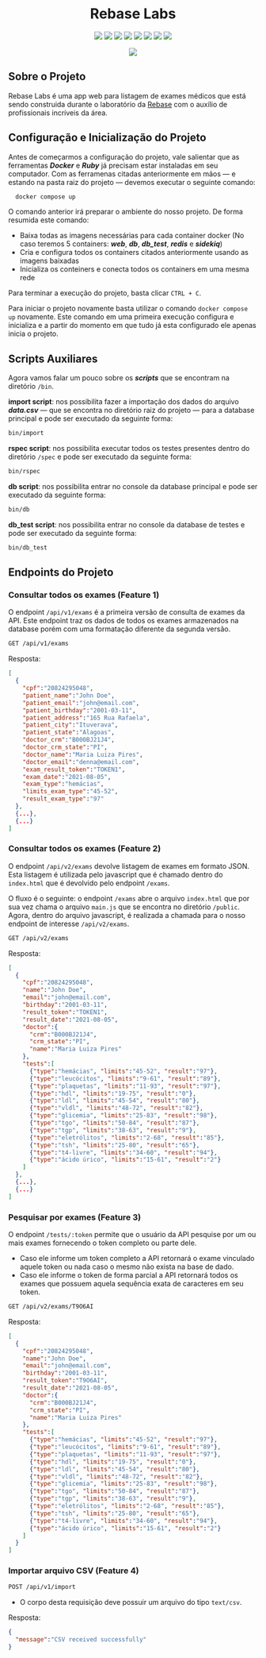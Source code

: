 <h1 align="center">Rebase Labs</h1>

<p align="center">
  <img src="https://img.shields.io/static/v1?label=docker&message=latest&color=blue&style=for-the-badge&logo=docker"/>
  <img src="https://img.shields.io/static/v1?label=Ruby&message=latest&color=darkred&style=for-the-badge&logo=ruby"/>
  <img src="https://img.shields.io/badge/javascript-grey?style=for-the-badge&logo=javascript"/>
  <img src="https://img.shields.io/badge/HTML-grey?style=for-the-badge&logo=HTML5"/>
  <img src="https://img.shields.io/badge/CSS-grey?style=for-the-badge&logo=CSS3"/>
  <img src="https://img.shields.io/static/v1?label=postgresql&message=latest&color=699eca&style=for-the-badge&logo=postgresql"/>
  <img src="https://img.shields.io/static/v1?label=redis&message=latest&color=red&style=for-the-badge&logo=redis"/>
  <img src="https://img.shields.io/static/v1?label=sidekiq&message=latest&color=red&style=for-the-badge&logo=sidekiq"/>
</p>
<p align="center">
  <img src="https://img.shields.io/static/v1?label=STATUS&message=EM%20DESENVOLVIMENTO&color=RED&style=for-the-badge"/>
</p>

## Sobre o Projeto
Rebase Labs é uma app web para listagem de exames médicos que está sendo construida durante o laboratório da <a href="https://www.rebase.com.br/" target="_blank">Rebase</a> com o auxílio de profissionais incríveis da área.

## Configuração e Inicialização do Projeto
Antes de começarmos a configuração do projeto, vale salientar que as ferramentas ___Docker___ e ___Ruby___ já precisam estar instaladas em seu computador. Com as ferramenas citadas anteriormente em mãos — e estando na pasta raiz do projeto — devemos executar o seguinte comando:

```bash
  docker compose up
```

O comando anterior irá preparar o ambiente do nosso projeto. De forma resumida este comando:
  * Baixa todas as imagens necessárias para cada container docker (No caso teremos 5 containers: ___web___, ___db___, ___db_test___, ___redis___ e ___sidekiq___)
  * Cria e configura todos os containers citados anteriormente usando as imagens baixadas
  * Inicializa os conteiners e conecta todos os containers em uma mesma rede

Para terminar a execução do projeto, basta clicar `CTRL + C`.

Para iniciar o projeto novamente basta utilizar o comando `docker compose up` novamente. Este comando em uma primeira execução configura e inicializa e a partir do momento em que tudo já esta configurado ele apenas inicia o projeto.

## Scripts Auxiliares
Agora vamos falar um pouco sobre os ___scripts___ que se encontram na diretório `/bin`.

__import script__: nos possibilita fazer a importação dos dados do arquivo ___data.csv___ — que se encontra no diretório raiz do projeto — para a database principal e pode ser executado da seguinte forma:

```bash
bin/import
```

__rspec script__: nos possibilita executar todos os testes presentes dentro do diretório `/spec` e pode ser executado da seguinte forma:

```bash
bin/rspec
```

__db script__: nos possibilita entrar no console da database principal e pode ser executado da seguinte forma:

```bash
bin/db
```

**db_test script**: nos possibilita entrar no console da database de testes e pode ser executado da seguinte forma:

```bash
bin/db_test
```

## Endpoints do Projeto

### Consultar todos os exames (Feature 1)
O endpoint `/api/v1/exams` é a primeira versão de consulta de exames da API. Este endpoint traz os dados de todos os exames armazenados na database porém com uma formatação diferente da segunda versão.

```bash
GET /api/v1/exams
```

Resposta:
```json
[
  {
    "cpf":"20824295048",
    "patient_name":"John Doe",
    "patient_email":"john@email.com",
    "patient_birthday":"2001-03-11",
    "patient_address":"165 Rua Rafaela",
    "patient_city":"Ituverava",
    "patient_state":"Alagoas",
    "doctor_crm":"B000BJ21J4",
    "doctor_crm_state":"PI",
    "doctor_name":"Maria Luiza Pires",
    "doctor_email":"denna@email.com",
    "exam_result_token":"TOKEN1",
    "exam_date":"2021-08-05",
    "exam_type":"hemácias",
    "limits_exam_type":"45-52",
    "result_exam_type":"97"
  },
  {...},
  {...}
]
```

### Consultar todos os exames (Feature 2)
O endpoint `/api/v2/exams` devolve listagem de exames em formato JSON. Esta listagem é utilizada pelo javascript que é chamado dentro do `index.html` que é devolvido pelo endpoint `/exams`.

O fluxo é o seguinte: o endpoint `/exams` abre o arquivo `index.html` que por sua vez chama o arquivo `main.js` que se encontra no diretório `/public`. Agora, dentro do arquivo javascript, é realizada a chamada para o nosso endpoint de interesse `/api/v2/exams`.

```bash
GET /api/v2/exams
```

Resposta:
```json
[
  {
    "cpf":"20824295048",
    "name":"John Doe",
    "email":"john@email.com",
    "birthday":"2001-03-11",
    "result_token":"TOKEN1",
    "result_date":"2021-08-05",
    "doctor":{
      "crm":"B000BJ21J4",
      "crm_state":"PI",
      "name":"Maria Luiza Pires"
    },
    "tests":[
      {"type":"hemácias", "limits":"45-52", "result":"97"},
      {"type":"leucócitos", "limits":"9-61", "result":"89"},
      {"type":"plaquetas", "limits":"11-93", "result":"97"},
      {"type":"hdl", "limits":"19-75", "result":"0"},
      {"type":"ldl", "limits":"45-54", "result":"80"},
      {"type":"vldl", "limits":"48-72", "result":"82"},
      {"type":"glicemia", "limits":"25-83", "result":"98"},
      {"type":"tgo", "limits":"50-84", "result":"87"},
      {"type":"tgp", "limits":"38-63", "result":"9"},
      {"type":"eletrólitos", "limits":"2-68", "result":"85"},
      {"type":"tsh", "limits":"25-80", "result":"65"},
      {"type":"t4-livre", "limits":"34-60", "result":"94"},
      {"type":"ácido úrico", "limits":"15-61", "result":"2"}
    ]
  },
  {...},
  {...}
]
```

### Pesquisar por exames (Feature 3)
O endpoint `/tests/:token` permite que o usuário da API pesquise por um ou mais exames fornecendo o token completo ou parte dele.
  * Caso ele informe um token completo a API retornará o exame vinculado aquele token ou nada caso o mesmo não exista na base de dado.
  * Caso ele informe o token de forma parcial a API retornará todos os exames que possuem aquela sequência exata de caracteres em seu token.

```bash
GET /api/v2/exams/T9O6AI
```

Resposta:
```json
[
  {
    "cpf":"20824295048",
    "name":"John Doe",
    "email":"john@email.com",
    "birthday":"2001-03-11",
    "result_token":"T9O6AI",
    "result_date":"2021-08-05",
    "doctor":{
      "crm":"B000BJ21J4",
      "crm_state":"PI",
      "name":"Maria Luiza Pires"
    },
    "tests":[
      {"type":"hemácias", "limits":"45-52", "result":"97"},
      {"type":"leucócitos", "limits":"9-61", "result":"89"},
      {"type":"plaquetas", "limits":"11-93", "result":"97"},
      {"type":"hdl", "limits":"19-75", "result":"0"},
      {"type":"ldl", "limits":"45-54", "result":"80"},
      {"type":"vldl", "limits":"48-72", "result":"82"},
      {"type":"glicemia", "limits":"25-83", "result":"98"},
      {"type":"tgo", "limits":"50-84", "result":"87"},
      {"type":"tgp", "limits":"38-63", "result":"9"},
      {"type":"eletrólitos", "limits":"2-68", "result":"85"},
      {"type":"tsh", "limits":"25-80", "result":"65"},
      {"type":"t4-livre", "limits":"34-60", "result":"94"},
      {"type":"ácido úrico", "limits":"15-61", "result":"2"}
    ]
  }
]
```

### Importar arquivo CSV (Feature 4)
```bash
POST /api/v1/import
```
  * O corpo desta requisição deve possuir um arquivo do tipo `text/csv`.


Resposta:
```json
{
  "message":"CSV received successfully"
}
```
